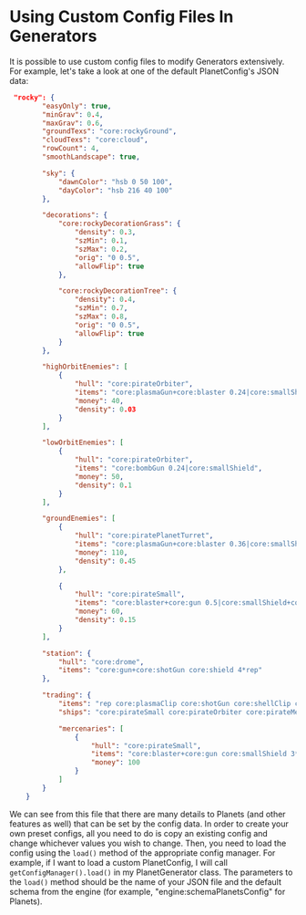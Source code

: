 # Using Custom Config Files In Generators

It is possible to use custom config files to modify Generators extensively. For example, let's take a look at one of the default PlanetConfig's JSON data: 

```json
 "rocky": {
        "easyOnly": true,
        "minGrav": 0.4,
        "maxGrav": 0.6,
        "groundTexs": "core:rockyGround",
        "cloudTexs": "core:cloud",
        "rowCount": 4,
        "smoothLandscape": true,

        "sky": {
            "dawnColor": "hsb 0 50 100",
            "dayColor": "hsb 216 40 100"
        },

        "decorations": {
            "core:rockyDecorationGrass": {
                "density": 0.3,
                "szMin": 0.1,
                "szMax": 0.2,
                "orig": "0 0.5",
                "allowFlip": true
            },

            "core:rockyDecorationTree": {
                "density": 0.4,
                "szMin": 0.7,
                "szMax": 0.8,
                "orig": "0 0.5",
                "allowFlip": true
            }
        },

        "highOrbitEnemies": [
            {
                "hull": "core:pirateOrbiter",
                "items": "core:plasmaGun+core:blaster 0.24|core:smallShield",
                "money": 40,
                "density": 0.03
            }
        ],

        "lowOrbitEnemies": [
            {
                "hull": "core:pirateOrbiter",
                "items": "core:bombGun 0.24|core:smallShield",
                "money": 50,
                "density": 0.1
            }
        ],

        "groundEnemies": [
            {
                "hull": "core:piratePlanetTurret",
                "items": "core:plasmaGun+core:blaster 0.36|core:smallShield",
                "money": 110,
                "density": 0.45
            },

            {
                "hull": "core:pirateSmall",
                "items": "core:blaster+core:gun 0.5|core:smallShield+core:shield",
                "money": 60,
                "density": 0.15
            }
        ],

        "station": {
            "hull": "core:drome",
            "items": "core:gun+core:shotGun core:shield 4*rep"
        },

        "trading": {
            "items": "rep core:plasmaClip core:shotGun core:shellClip core:mineClip core:bombGun core:bombClip core:missileClip core:shield core:unShieldCharge",
            "ships": "core:pirateSmall core:pirateOrbiter core:pirateMedium",

            "mercenaries": [
                {
                    "hull": "core:pirateSmall",
                    "items": "core:blaster+core:gun core:smallShield 3*rep",
                    "money": 100
                }
            ]
        }
    }
```

We can see from this file that there are many details to Planets (and other features as well) that can be set by the config data. In order to create your own preset configs, all you need to do is copy an existing config and change whichever values you wish to change. Then, you need to load the config using the `load()` method of the appropriate config manager. For example, if I want to load a custom PlanetConfig, I will call `getConfigManager().load()` in my PlanetGenerator class. The parameters to the `load()` method should be the name of your JSON file and the default schema from the engine (for example, "engine:schemaPlanetsConfig" for Planets).
